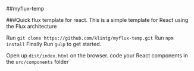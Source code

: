 ##myflux-temp

###Quick flux template for react.
This is a simple template for React using the Flux architecture

Run `git clone https://github.com/klintg/myflux-temp.git`
Run `npm install`
Finally Run `gulp` to get started.

Open up `dist/index.html` on the browser.
code your React components in the `src/components` folder
